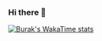 ### Hi there 👋

[![Burak's WakaTime stats](https://github-readme-stats.vercel.app/api/wakatime?username=brktlhylmz&layout=compact&theme=prussian&display_format=percent&langs_count=10)](https://github.com/anuraghazra/github-readme-stats)

<!--
**brktlhylmz/brktlhylmz** is a ✨ _special_ ✨ repository because its `README.md` (this file) appears on your GitHub profile.

Here are some ideas to get you started:

- 🔭 I’m currently working on ...
- 🌱 I’m currently learning ...
- 👯 I’m looking to collaborate on ...
- 🤔 I’m looking for help with ...
- 💬 Ask me about ...
- 📫 How to reach me: ...
- 😄 Pronouns: ...
- ⚡ Fun fact: ...
-->

